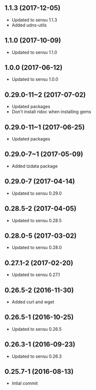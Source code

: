 ## 1.1.3 (2017-12-05)

* Updated to sensu 1.1.3
* Added udns-utils

## 1.1.0 (2017-10-09)

* Updated to sensu 1.1.0

## 1.0.0 (2017-06-12)

* Updated to sensu 1.0.0

## 0.29.0-11~2 (2017-07-02)

* Updated packages
* Don't install ridoc when installing gems

## 0.29.0-11~1 (2017-06-25)

* Updated packages

## 0.29.0-7~1 (2017-05-09)

* Added tzdata package

## 0.29.0-7 (2017-04-14)

* Updated to sensu 0.29.0

## 0.28.5-2 (2017-04-05)

* Updated to sensu 0.28.5

## 0.28.0-5 (2017-03-02)

* Updated to sensu 0.28.0

## 0.27.1-2 (2017-02-20)

* Updated to sensu 0.27.1

## 0.26.5-2 (2016-11-30)

* Added curl and wget

## 0.26.5-1 (2016-10-25)

* Updated to sensu 0.26.5

## 0.26.3-1 (2016-09-23)

* Updated to sensu 0.26.3

## 0.25.7-1 (2016-08-13) 

* Intial commit
